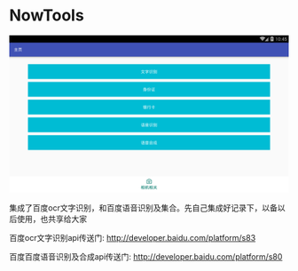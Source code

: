 # NowTools
![](https://github.com/NOWDAY/NowTools/blob/master/screenshots/Screenshot_2017-05-12-10-45-27.png)

集成了百度ocr文字识别，和百度语音识别及集合。先自己集成好记录下，以备以后使用，也共享给大家

百度ocr文字识别api传送门: http://developer.baidu.com/platform/s83

百度百度语音识别及合成api传送门: http://developer.baidu.com/platform/s80
